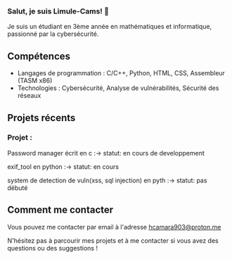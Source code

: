### Salut, je suis  Limule-Cams! 👋

Je suis un étudiant en 3ème année en mathématiques et informatique, passionné par la cybersécurité.

## Compétences

- Langages de programmation : C/C++, Python, HTML, CSS, Assembleur (TASM x86)
- Technologies : Cybersécurité, Analyse de vulnérabilités, Sécurité des réseaux

## Projets récents

### Projet : 
Password manager écrit en c       :->                                              statut: en cours de developpement

exif_tool  en python              :->                                              statut: en cours

system de detection de vuln(xss, sql injection) en pyth  :->                      statut: pas débuté 


## Comment me contacter

Vous pouvez me contacter par email à l'adresse [hcamara903@proton.me](mailto:hcamara903@proton.me) 

N'hésitez pas à parcourir mes projets et à me contacter si vous avez des questions ou des suggestions !


